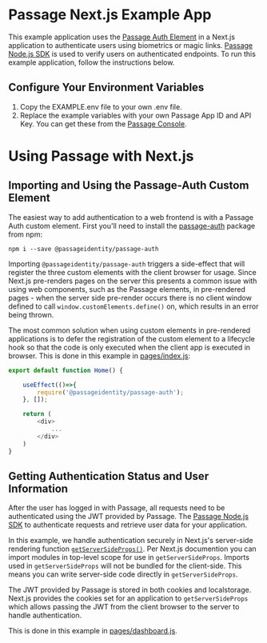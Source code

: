 # Passage Next.js Example App

This example application uses the [Passage Auth Element](https://www.npmjs.com/package/@passageidentity/passage-auth) in a Next.js application to authenticate users using biometrics or magic links.
[Passage Node.js SDK](https://www.npmjs.com/package/@passageidentity/passage-node) is used to verify users on authenticated endpoints. To run this example application, follow the instructions below.

## Configure Your Environment Variables

1. Copy the EXAMPLE.env file to your own .env file.
2. Replace the example variables with your own Passage App ID and API Key. You can get these from the [Passage Console](https://console.passage.id).

# Using Passage with Next.js

## Importing and Using the Passage-Auth Custom Element
The easiest way to add authentication to a web frontend is with a Passage Auth custom element. First you'll need to install the [passage-auth](https://www.npmjs.com/package/@passageidentity/passage-auth) package from npm:
```
npm i --save @passageidentity/passage-auth
```
Importing `@passageidentity/passage-auth` triggers a side-effect that will register the three custom elements with the client browser for usage. Since Next.js pre-renders pages on the server this presents a common issue with using web components, such as the Passage elements, in pre-rendered pages - when the server side pre-render occurs there is no client window defined to call `window.customElements.define()` on, which results in an error being thrown.

The most common solution when using custom elements in pre-rendered applications is to defer the registration of the custom element to a lifecycle hook so that the code is only executed when the client app is executed in browser. This is done in this example in [pages/index.js](https://github.com/passageidentity/example-nextjs/blob/main/pages/index.js):
```javascript
export default function Home() {

    useEffect(()=>{
        require('@passageidentity/passage-auth');
    }, []);

    return (
        <div>
            ...
        </div>
    )
}
```

## Getting Authentication Status and User Information
After the user has logged in with Passage, all requests need to be authenticated using the JWT provided by Passage. The [Passage Node.js SDK](https://www.npmjs.com/package/@passageidentity/passage-node) to authenticate requests and retrieve user data for your application. 

In this example, we handle authentication securely in Next.js's server-side rendering function [`getServerSideProps()`](https://nextjs.org/docs/basic-features/data-fetching#getserversideprops-server-side-rendering). Per Next.js documention you can import modules in top-level scope for use in `getServerSideProps`. Imports used in `getServerSideProps` will not be bundled for the client-side. This means you can write server-side code directly in `getServerSideProps`.

The JWT provided by Passage is stored in both cookies and localstorage. Next.js provides the cookies set for an application to `getServerSideProps` which allows passing the JWT from the client browser to the server to handle authentication.

This is done in this example in [pages/dashboard.js](https://github.com/passageidentity/example-nextjs/blob/main/pages/dashboard.js).